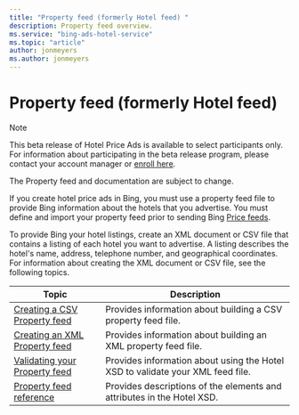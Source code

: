 ```yaml
---
title: "Property feed (formerly Hotel feed) "
description: Property feed overview.
ms.service: "bing-ads-hotel-service"
ms.topic: "article"
author: jonmeyers
ms.author: jonmeyers
---
```


# Property feed (formerly Hotel feed)

> [!NOTE]
> This beta release of Hotel Price Ads is available to select participants only. For information about participating in the beta release program, please contact your account manager or [enroll here](https://go.microsoft.com/fwlink/?linkid=2201950).
>
> The Property feed and documentation are subject to change.

If you create hotel price ads in Bing, you must use a property feed file to provide Bing information about the hotels that you advertise. You must define and import your property feed prior to sending Bing [Price feeds](../transaction-message/transaction-message.md).

To provide Bing your hotel listings, create an XML document or CSV file that contains a listing of each hotel you want to advertise. A listing describes the hotel's name, address, telephone number, and geographical coordinates. For information about creating the XML document or CSV file, see the following topics.

|Topic|Description
|-|-
|[Creating a CSV Property feed](../hotel-feed/create-csv-hotel-feed.md)|Provides information about building a CSV property feed file.
|[Creating an XML Property feed](../hotel-feed/create-hotel-feed.md)|Provides information about building an XML property feed file.
|[Validating your Property feed](../hotel-feed/validate-hotel-feed.md)|Provides information about using the Hotel XSD to validate your XML feed file.
|[Property feed reference](../hotel-feed/reference.md)|Provides descriptions of the elements and attributes in the Hotel XSD.


